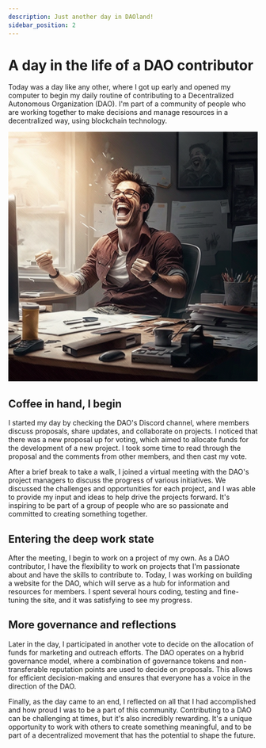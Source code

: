 ```yaml
---
description: Just another day in DAOland!
sidebar_position: 2
---
```


# A day in the life of a DAO contributor

Today was a day like any other, where I got up early and opened my computer to begin my daily routine of contributing to a Decentralized Autonomous Organization (DAO). I'm part of a community of people who are working together to make decisions and manage resources in a decentralized way, using blockchain technology.

![](../../assets/happydesk.png)

## Coffee in hand, I begin

I started my day by checking the DAO's Discord channel, where members discuss proposals, share updates, and collaborate on projects. I noticed that there was a new proposal up for voting, which aimed to allocate funds for the development of a new project. I took some time to read through the proposal and the comments from other members, and then cast my vote.

After a brief break to take a walk, I joined a virtual meeting with the DAO's project managers to discuss the progress of various initiatives. We discussed the challenges and opportunities for each project, and I was able to provide my input and ideas to help drive the projects forward. It's inspiring to be part of a group of people who are so passionate and committed to creating something together.

## Entering the deep work state

After the meeting, I begin to work on a project of my own. As a DAO contributor, I have the flexibility to work on projects that I'm passionate about and have the skills to contribute to. Today, I was working on building a website for the DAO, which will serve as a hub for information and resources for members. I spent several hours coding, testing and fine-tuning the site, and it was satisfying to see my progress.

## More governance and reflections

Later in the day, I participated in another vote to decide on the allocation of funds for marketing and outreach efforts. The DAO operates on a hybrid governance model, where a combination of governance tokens and non-transferable reputation points are used to decide on proposals. This allows for efficient decision-making and ensures that everyone has a voice in the direction of the DAO.

Finally, as the day came to an end, I reflected on all that I had accomplished and how proud I was to be a part of this community. Contributing to a DAO can be challenging at times, but it's also incredibly rewarding. It's a unique opportunity to work with others to create something meaningful, and to be part of a decentralized movement that has the potential to shape the future.

